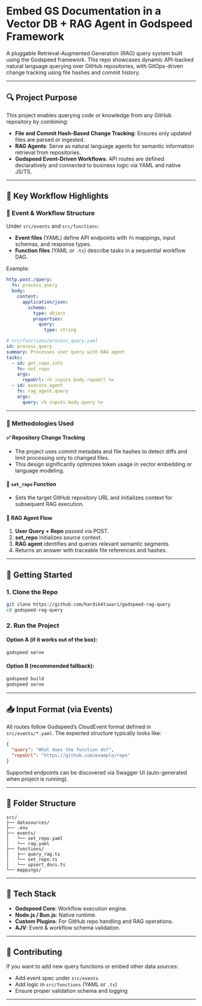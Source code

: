 #  Embed GS Documentation in a Vector DB + RAG Agent in Godspeed Framework

A pluggable Retrieval-Augmented Generation (RAG) query system built using the Godspeed framework. This repo showcases dynamic API-backed natural language querying over GitHub repositories, with GitOps-driven change tracking using file hashes and commit history.

---

## 🔍 Project Purpose

This project enables querying code or knowledge from any GitHub repository by combining:
- **File and Commit Hash-Based Change Tracking**: Ensures only updated files are parsed or ingested.
- **RAG Agents**: Serve as natural language agents for semantic information retrieval from repositories.
- **Godspeed Event-Driven Workflows**: API routes are defined declaratively and connected to business logic via YAML and native JS/TS.

---

## 📂 Key Workflow Highlights

### 🔁 Event & Workflow Structure

Under `src/events` and `src/functions`:
- **Event files** (YAML) define API endpoints with `fn` mappings, input schemas, and response types.
- **Function files** (YAML or `.ts`) describe tasks in a sequential workflow DAG.

Example:
```yaml
http.post./query:
  fn: process_query
  body:
    content:
      application/json:
        schema:
          type: object
          properties:
            query:
              type: string
```

```yaml
# src/functions/process_query.yaml
id: process_query
summary: Processes user query with RAG agent
tasks:
  - id: get_repo_info
    fn: set_repo
    args:
      repoUrl: <% inputs.body.repoUrl %>
  - id: execute_agent
    fn: rag_agent.query
    args:
      query: <% inputs.body.query %>
```

---

### 📘 Methodologies Used

#### ✅ Repository Change Tracking

- The project uses commit metadata and file hashes to detect diffs and limit processing only to changed files.
- This design significantly optimizes token usage in vector embedding or language modeling.

#### 🔧 `set_repo` Function

- Sets the target GitHub repository URL and initializes context for subsequent RAG execution.

#### 🤖 RAG Agent Flow

1. **User Query + Repo** passed via POST.
2. **set_repo** initializes source context.
3. **RAG agent** identifies and queries relevant semantic segments.
4. Returns an answer with traceable file references and hashes.

---

## 🚀 Getting Started

### 1. Clone the Repo
```bash
git clone https://github.com/hardik4tiwari/godspeed-rag-query
cd godspeed-rag-query
```

### 2. Run the Project

#### Option A (if it works out of the box):
```bash
godspeed serve
```

#### Option B (recommended fallback):
```bash
godspeed build
godspeed serve
```

---

## 📥 Input Format (via Events)

All routes follow Godspeed’s CloudEvent format defined in `src/events/*.yaml`. The expected structure typically looks like:

```json
{
  "query": "What does the function do?",
  "repoUrl": "https://github.com/example/repo"
}
```

Supported endpoints can be discovered via Swagger UI (auto-generated when project is running).

---

## 📁 Folder Structure

```
src/
├── datasources/
├── .env
├── events/
│   └── set_repo.yaml
│   └── rag.yaml
├── functions/
│   ├── query_rag.ts
│   └── set_repo.ts
│   └── upsert_docs.ts
└── mappings/
```

---

## 🧠 Tech Stack

- **Godspeed Core**: Workflow execution engine.
- **Node.js / Bun.js**: Native runtime.
- **Custom Plugins**: For GitHub repo handling and RAG operations.
- **AJV**: Event & workflow schema validation.

---

## 🙌 Contributing

If you want to add new query functions or embed other data sources:
- Add event spec under `src/events`
- Add logic in `src/functions` (YAML or `.ts`)
- Ensure proper validation schema and logging

---
